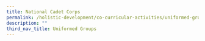 ```yaml
---
title: National Cadet Corps
permalink: /holistic-development/co-curricular-activities/uniformed-groups/ncc/
description: ""
third_nav_title: Uniformed Groups
---
```

